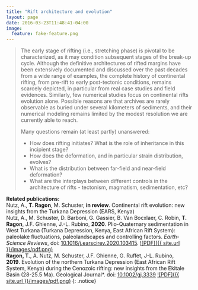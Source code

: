 ```yaml
---
title: "Rift architecture and evolution"
layout: page
date: 2016-03-23T11:48:41-04:00
image:
  feature: fake-feature.png
---
```


> The early stage of rifting (i.e., stretching phase) is pivotal to be characterized, as it may condition subsequent stages of the break-up cycle. Although the definitive architectures of rifted margins have been extensively documented and discussed over the past decades from a wide range of examples, the complete history of continental rifting, from pre-rift to early post-tectonic conditions, remains scarcely depicted, in particular from real case studies and field evidences. Similarly, few numerical studies focus on continental rifts evolution alone. Possible reasons are that archives are rarely observable as buried under several kilometers of sediments, and their numerical modeling remains limited by the modest resolution we are currently able to reach.
>
> Many questions remain (at least partly) unanswered: 
> - How does rifting initiates? What is the role of inheritance in this incipient stage?
> - How does the deformation, and in particular strain distribution, evolves?
> - What is the distribution between far-field and near-field deformation? 
> - What are the interplays between different controls in the architecture of rifts - tectonism, magmatism, sedimentation, etc?

**Related publications:** \
Nutz, A., **T. Ragon**, M. Schuster, **in review**. Continental rift evolution: new insights from the Turkana Depression (EARS, Kenya)\
Nutz, A., M. Schuster, D. Barboni, G. Gassier, B. Van Bocxlaer, C. Robin, **T. Ragon**, J.F. Ghienne, J.-L. Rubino, **2020**. Plio-Quaternary sedimentation in West Turkana (Turkana Depression, Kenya, East African Rift System): paleolake fluctuations, paleolandscapes and controlling factors. *Earth-Science Reviews*, doi: [10.1016/j.earscirev.2020.103415](https://doi.org/10.1016/j.earscirev.2020.103415). [![PDF]({{ site.url }}/images/pdf.png)](./files/nutz_2020_esr.pdf)\
**Ragon, T.**, A. Nutz, M. Schuster, J.F. Ghienne, G. Ruffet, J-L. Rubino, **2019**. Evolution of the northern Turkana Depression (East African Rift System, Kenya) during the Cenozoic rifting: new insights from the Ekitale Basin (28-25.5 Ma). Geological Journal*. doi: [10.1002/gj.3339](https://onlinelibrary.wiley.com/doi/abs/10.1002/gj.3339) [![PDF]({{ site.url }}/images/pdf.png)](./files/ragon_2019_gj.pdf)
{: .notice} 